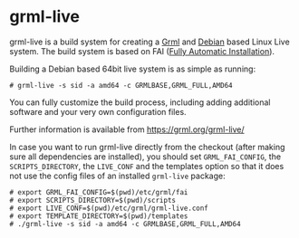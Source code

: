 grml-live
=========

grml-live is a build system for creating a
[Grml](https://grml.org/) and [Debian](https://www.debian.org/)
based Linux Live system. The build system is based on FAI ([Fully
Automatic Installation](https://fai-project.org/)).

Building a Debian based 64bit live system is as simple as running:

    # grml-live -s sid -a amd64 -c GRMLBASE,GRML_FULL,AMD64

You can fully customize the build process, including adding
additional software and your very own configuration files.

Further information is available from https://grml.org/grml-live/

In case you want to run grml-live directly from the checkout
(after making sure all dependencies are installed), you should
set `GRML_FAI_CONFIG`, the `SCRIPTS_DIRECTORY`, the `LIVE_CONF`
and the templates option so that it does not use the config files
of an installed `grml-live` package:

    # export GRML_FAI_CONFIG=$(pwd)/etc/grml/fai
    # export SCRIPTS_DIRECTORY=$(pwd)/scripts
    # export LIVE_CONF=$(pwd)/etc/grml/grml-live.conf
    # export TEMPLATE_DIRECTORY=$(pwd)/templates
    # ./grml-live -s sid -a amd64 -c GRMLBASE,GRML_FULL,AMD64
